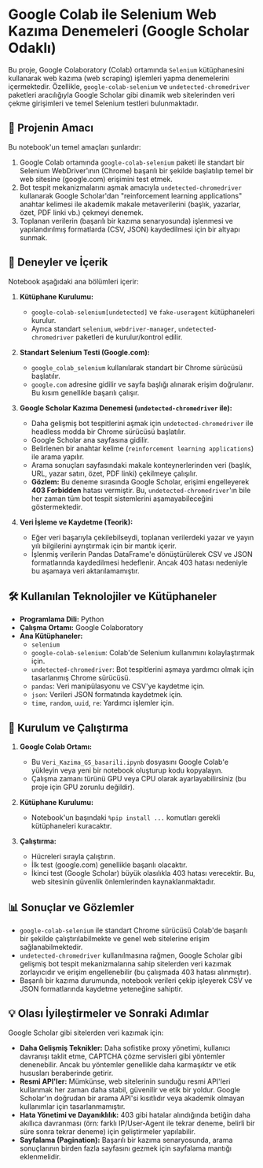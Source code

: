 # Google Colab ile Selenium Web Kazıma Denemeleri (Google Scholar Odaklı)

Bu proje, Google Colaboratory (Colab) ortamında `Selenium` kütüphanesini kullanarak web kazıma (web scraping) işlemleri yapma denemelerini içermektedir. Özellikle, `google-colab-selenium` ve `undetected-chromedriver` paketleri aracılığıyla Google Scholar gibi dinamik web sitelerinden veri çekme girişimleri ve temel Selenium testleri bulunmaktadır.

## 🎯 Projenin Amacı

Bu notebook'un temel amaçları şunlardır:
1.  Google Colab ortamında `google-colab-selenium` paketi ile standart bir Selenium WebDriver'ının (Chrome) başarılı bir şekilde başlatılıp temel bir web sitesine (google.com) erişimini test etmek.
2.  Bot tespit mekanizmalarını aşmak amacıyla `undetected-chromedriver` kullanarak Google Scholar'dan "reinforcement learning applications" anahtar kelimesi ile akademik makale metaverilerini (başlık, yazarlar, özet, PDF linki vb.) çekmeyi denemek.
3.  Toplanan verilerin (başarılı bir kazıma senaryosunda) işlenmesi ve yapılandırılmış formatlarda (CSV, JSON) kaydedilmesi için bir altyapı sunmak.

## 🧪 Deneyler ve İçerik

Notebook aşağıdaki ana bölümleri içerir:

1.  **Kütüphane Kurulumu:**
    * `google-colab-selenium[undetected]` ve `fake-useragent` kütüphaneleri kurulur.
    * Ayrıca standart `selenium`, `webdriver-manager`, `undetected-chromedriver` paketleri de kurulur/kontrol edilir.

2.  **Standart Selenium Testi (Google.com):**
    * `google_colab_selenium` kullanılarak standart bir Chrome sürücüsü başlatılır.
    * `google.com` adresine gidilir ve sayfa başlığı alınarak erişim doğrulanır. Bu kısım genellikle başarılı çalışır.

3.  **Google Scholar Kazıma Denemesi (`undetected-chromedriver` ile):**
    * Daha gelişmiş bot tespitlerini aşmak için `undetected-chromedriver` ile headless modda bir Chrome sürücüsü başlatılır.
    * Google Scholar ana sayfasına gidilir.
    * Belirlenen bir anahtar kelime (`reinforcement learning applications`) ile arama yapılır.
    * Arama sonuçları sayfasındaki makale konteynerlerinden veri (başlık, URL, yazar satırı, özet, PDF linki) çekilmeye çalışılır.
    * **Gözlem:** Bu deneme sırasında Google Scholar, erişimi engelleyerek **403 Forbidden** hatası vermiştir. Bu, `undetected-chromedriver`'ın bile her zaman tüm bot tespit sistemlerini aşamayabileceğini göstermektedir.

4.  **Veri İşleme ve Kaydetme (Teorik):**
    * Eğer veri başarıyla çekilebilseydi, toplanan verilerdeki yazar ve yayın yılı bilgilerini ayrıştırmak için bir mantık içerir.
    * İşlenmiş verilerin Pandas DataFrame'e dönüştürülerek CSV ve JSON formatlarında kaydedilmesi hedeflenir. Ancak 403 hatası nedeniyle bu aşamaya veri aktarılamamıştır.

## 🛠️ Kullanılan Teknolojiler ve Kütüphaneler

* **Programlama Dili:** Python
* **Çalışma Ortamı:** Google Colaboratory
* **Ana Kütüphaneler:**
    * `selenium`
    * `google-colab-selenium`: Colab'de Selenium kullanımını kolaylaştırmak için.
    * `undetected-chromedriver`: Bot tespitlerini aşmaya yardımcı olmak için tasarlanmış Chrome sürücüsü.
    * `pandas`: Veri manipülasyonu ve CSV'ye kaydetme için.
    * `json`: Verileri JSON formatında kaydetmek için.
    * `time`, `random`, `uuid`, `re`: Yardımcı işlemler için.

## 🚀 Kurulum ve Çalıştırma

1.  **Google Colab Ortamı:**
    * Bu `Veri_Kazima_GS_basarili.ipynb` dosyasını Google Colab'e yükleyin veya yeni bir notebook oluşturup kodu kopyalayın.
    * Çalışma zamanı türünü GPU veya CPU olarak ayarlayabilirsiniz (bu proje için GPU zorunlu değildir).

2.  **Kütüphane Kurulumu:**
    * Notebook'un başındaki `%pip install ...` komutları gerekli kütüphaneleri kuracaktır.

3.  **Çalıştırma:**
    * Hücreleri sırayla çalıştırın.
    * İlk test (google.com) genellikle başarılı olacaktır.
    * İkinci test (Google Scholar) büyük olasılıkla 403 hatası verecektir. Bu, web sitesinin güvenlik önlemlerinden kaynaklanmaktadır.

## 📊 Sonuçlar ve Gözlemler

* `google-colab-selenium` ile standart Chrome sürücüsü Colab'de başarılı bir şekilde çalıştırılabilmekte ve genel web sitelerine erişim sağlanabilmektedir.
* `undetected-chromedriver` kullanılmasına rağmen, Google Scholar gibi gelişmiş bot tespit mekanizmalarına sahip sitelerden veri kazımak zorlayıcıdır ve erişim engellenebilir (bu çalışmada 403 hatası alınmıştır).
* Başarılı bir kazıma durumunda, notebook verileri çekip işleyerek CSV ve JSON formatlarında kaydetme yeteneğine sahiptir.

## 💡 Olası İyileştirmeler ve Sonraki Adımlar

Google Scholar gibi sitelerden veri kazımak için:
* **Daha Gelişmiş Teknikler:** Daha sofistike proxy yönetimi, kullanıcı davranışı taklit etme, CAPTCHA çözme servisleri gibi yöntemler denenebilir. Ancak bu yöntemler genellikle daha karmaşıktır ve etik hususları beraberinde getirir.
* **Resmi API'ler:** Mümkünse, web sitelerinin sunduğu resmi API'leri kullanmak her zaman daha stabil, güvenilir ve etik bir yoldur. Google Scholar'ın doğrudan bir arama API'si kısıtlıdır veya akademik olmayan kullanımlar için tasarlanmamıştır.
* **Hata Yönetimi ve Dayanıklılık:** 403 gibi hatalar alındığında betiğin daha akıllıca davranması (örn: farklı IP/User-Agent ile tekrar deneme, belirli bir süre sonra tekrar deneme) için geliştirmeler yapılabilir.
* **Sayfalama (Pagination):** Başarılı bir kazıma senaryosunda, arama sonuçlarının birden fazla sayfasını gezmek için sayfalama mantığı eklenmelidir.